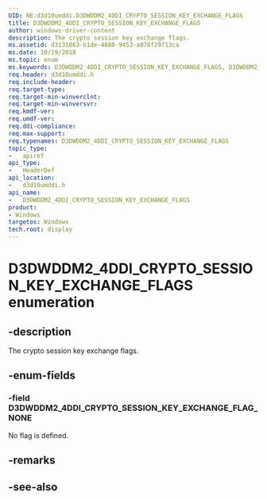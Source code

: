 ```yaml
---
UID: NE:d3d10umddi.D3DWDDM2_4DDI_CRYPTO_SESSION_KEY_EXCHANGE_FLAGS
title: D3DWDDM2_4DDI_CRYPTO_SESSION_KEY_EXCHANGE_FLAGS
author: windows-driver-content
description: The crypto session key exchange flags.
ms.assetid: d3131063-b1de-4880-9453-a076f29713ca
ms.date: 10/19/2018
ms.topic: enum
ms.keywords: D3DWDDM2_4DDI_CRYPTO_SESSION_KEY_EXCHANGE_FLAGS, D3DWDDM2_4DDI_CRYPTO_SESSION_KEY_EXCHANGE_FLAGS,
req.header: d3d10umddi.h
req.include-header:
req.target-type:
req.target-min-winverclnt:
req.target-min-winversvr:
req.kmdf-ver:
req.umdf-ver:
req.ddi-compliance:
req.max-support:
req.typenames: D3DWDDM2_4DDI_CRYPTO_SESSION_KEY_EXCHANGE_FLAGS
topic_type:
-	apiref
api_type:
-	HeaderDef
api_location:
-	d3d10umddi.h
api_name:
-	D3DWDDM2_4DDI_CRYPTO_SESSION_KEY_EXCHANGE_FLAGS
product: 
- Windows
targetos: Windows
tech.root: display
---
```


# D3DWDDM2_4DDI_CRYPTO_SESSION_KEY_EXCHANGE_FLAGS enumeration

## -description

The crypto session key exchange flags.

## -enum-fields

### -field D3DWDDM2_4DDI_CRYPTO_SESSION_KEY_EXCHANGE_FLAG_NONE

No flag is defined.

## -remarks

## -see-also
